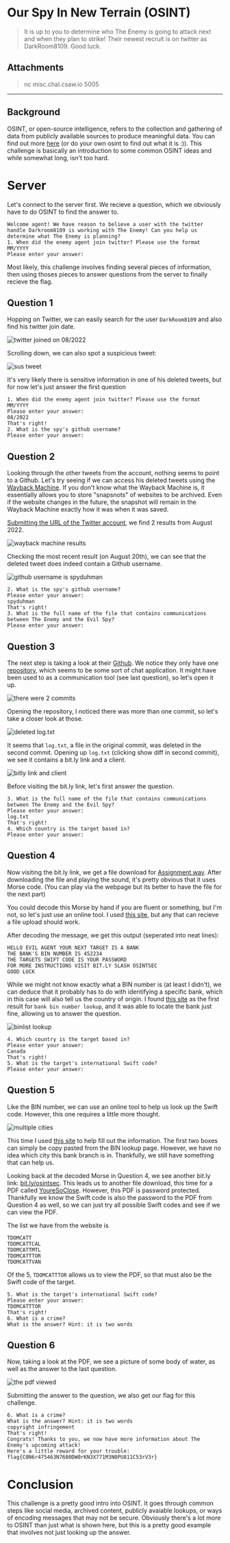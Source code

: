 # Our Spy In New Terrain (OSINT)
> It is up to you to determine who The Enemy is going to attack next and when they plan to strike! Their newest recruit is on twitter as DarkRoom8109. Good luck.
## Attachments
> nc misc.chal.csaw.io 5005
---
## Background
OSINT, or open-source intelligence, refers to the collection and gathering of data from publicly available sources to produce meaningful data. You can find out more [here](https://www.crowdstrike.com/cybersecurity-101/osint-open-source-intelligence/) (or do your own osint to find out what it is :)). This challenge is basically an introduction to some common OSINT ideas and while somewhat long, isn't too hard.

# Server
Let's connect to the server first. We recieve a question, which we obviously have to do OSINT to find the answer to.
```
Welcome agent! We have reason to believe a user with the twitter handle Darkroom8109 is working with The Enemy! Can you help us determine what The Enemy is planning?
1. When did the enemy agent join twitter? Please use the format MM/YYYY
Please enter your answer:

```

Most likely, this challenge involves finding several pieces of information, then using thoses pieces to answer questions from the server to finally recieve the flag.

## Question 1
Hopping on Twitter, we can easily search for the user `DarkRoom8109` and also find his twitter join date.

![twitter joined on 08/2022](imgs/twitterjoin.png)

Scrolling down, we can also spot a suspicious tweet:

![sus tweet](imgs/sustweet.png)

It's very likely there is sensitive information in one of his deleted tweets, but for now let's just answer the first question
```
1. When did the enemy agent join twitter? Please use the format MM/YYYY
Please enter your answer:
08/2022
That's right!
2. What is the spy's github username?
Please enter your answer:

```
## Question 2
Looking through the other tweets from the account, nothing seems to point to a Github. Let's try seeing if we can access his deleted tweets using the [Wayback Machine](https://web.archive.org/). If you don't know what the Wayback Machine is, it essentially allows you to store "snapsnots" of websites to be archived. Even if the website changes in the future, the snapshot will remain in the Wayback Machine exactly how it was when it was saved. 

[Submitting the URL of the Twitter account](https://web.archive.org/web/20220000000000*/https://twitter.com/Darkroom8109), we find 2 results from August 2022. 

![wayback machine results](imgs/waybackmachine.png)

Checking the most recent result (on August 20th), we can see that the deleted tweet does indeed contain a Github username.

![github username is spyduhman](imgs/githubusername.png)
```
2. What is the spy's github username?
Please enter your answer:
spyduhman
That's right!
3. What is the full name of the file that contains communications between The Enemy and the Evil Spy?
Please enter your answer:

```
## Question 3
The next step is taking a look at their [Github](https://github.com/spyduhman). We notice they only have one [repository](https://github.com/spyduhman/Chat-App), which seems to be some sort of chat application. It might have been used to as a communication tool (see last question), so let's open it up.

![there were 2 commits](imgs/2commits.png)

Opening the repository, I noticed there was more than one commit, so let's take a closer look at those.

![deleted log.txt](imgs/deletedlog.png)

It seems that `log.txt`, a file in the original commit, was deleted in the second commit. Opening up `log.txt` (clicking show diff in second commit), we see it contains a bit.ly link and a client.

![bitly link and client](imgs/logdiff.png)

Before visiting the bit.ly link, let's first answer the question.
```
3. What is the full name of the file that contains communications between The Enemy and the Evil Spy?
Please enter your answer:
log.txt
That's right!
4. Which country is the target based in?
Please enter your answer:

```
## Question 4
Now visiting the bit.ly link, we get a file download for [Assignment.wav](Assignment.wav). After downloading the file and playing the sound, it's pretty obvious that it uses Morse code. (You can play via the webpage but its better to have the file for the next part)

You could decode this Morse by hand if you are fluent or something, but I'm not, so let's just use an online tool. I used [this site](https://databorder.com/transfer/morse-sound-receiver/), but any that can recieve a file upload should work. 

After decoding the message, we get this output (seperated into neat lines):
```
HELLO EVIL AGENT YOUR NEXT TARGET IS A BANK 
THE BANK'S BIN NUMBER IS 452234 
THE TARGETS SWIFT CODE IS YOUR PASSWORD 
FOR MORE INSTRUCTIONS VISIT BIT.LY SLASH OSINTSEC 
GOOD LUCK
```

While we might not know exactly what a BIN number is (at least I didn't), we can deduce that it probably has to do with identifying a specific bank, which in this case will also tell us the country of origin. I found [this site](https://binlist.net/) as the first result for `bank bin number lookup`, and it was able to locate the bank just fine, allowing us to answer the question.

![binlist lookup](imgs/bankbinlooked.png)
```
4. Which country is the target based in?
Please enter your answer:
Canada
That's right!
5. What is the target's international Swift code?
Please enter your answer:

```
## Question 5
Like the BIN number, we can use an online tool to help us look up the Swift code. However, this one requires a little more thought. 

![multiple cities](imgs/multiplecities.png)

This time I used [this site](https://www.theswiftcodes.com/) to help fill out the information. The first two boxes can simply be copy pasted from the BIN lookup page. However, we have no idea which city this bank branch is in. Thankfully, we still have something that can help us.

Looking back at the decoded Morse in Question 4, we see another bit.ly link: [bit.ly/osintsec](https://bit.ly/osintsec). This leads us to another file download, this time for a PDF called [YoureSoClose](YoureSoClose.pdf). However, this PDF is password protected. Thankfully we know the Swift code is also the password to the PDF from Question 4 as well, so we can just try all possible Swift codes and see if we can view the PDF.

The list we have from the website is
```
TDOMCATT
TDOMCATTCAL
TDOMCATTMTL
TDOMCATTTOR
TDOMCATTVAN
```
Of the 5, `TDOMCATTTOR` allows us to view the PDF, so that must also be the Swift code of the target.

```
5. What is the target's international Swift code?
Please enter your answer:
TDOMCATTTOR
That's right!
6. What is a crime?
What is the answer? Hint: it is two words

```

## Question 6
Now, taking a look at the PDF, we see a picture of some body of water, as well as the answer to the last question.

![the pdf viewed](imgs/viewingpdf.png)

Submitting the answer to the question, we also get our flag for this challenge.
```
6. What is a crime?
What is the answer? Hint: it is two words
copyright infringement
That's right!
Congrats! Thanks to you, we now have more information about The Enemy's upcoming attack!
Here's a little reward for your trouble: flag{C0N6r475463N7600DW0rKN3X771M3N0PU811C53rV3r}
```

# Conclusion
This challenge is a pretty good intro into OSINT. It goes through common steps like social media, archived content, publicly avaiable lookups, or ways of encoding messages that may not be secure. Obviously there's a lot more to OSINT than just what is shown here, but this is a pretty good example that involves not just looking up the answer.